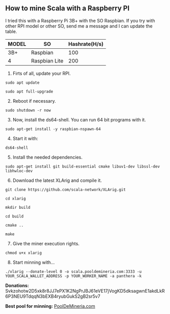 ## How to mine Scala with a Raspberry PI

I tried this with a Raspberry Pi 3B+ with the SO Raspbian. If you try with other RPI model or other SO, send me a message and I can update the table.


| MODEL | SO | Hashrate(H/s) |
| ----- | ---- | ---- |
| 3B+ | Raspbian | 100 |
| 4 | Raspbian Lite | 200 |


1. Firts of all, update your RPI.

`sudo apt update`

`sudo apt full-upgrade`


2. Reboot if necessary.

`sudo shutdown -r now`


3. Now, install the ds64-shell. You can run 64 bit programs with it.

`sudo apt-get install -y raspbian-nspawn-64`


4. Start it with:

`ds64-shell`


5. Install the needed dependencies.

`sudo apt-get install git build-essential cmake libuv1-dev libssl-dev libhwloc-dev`


6. Download the latest XLArig and compile it.

`git clone https://github.com/scala-network/XLArig.git`

`cd xlarig`

`mkdir build`

`cd build`

`cmake ..`

`make`


7. Give the miner execution rights.

`chmod u+x xlarig`


8. Start minning with...

`./xlarig --donate-level 0 -o scala.pooldemineria.com:3333 -u YOUR_SCALA_WALLET_ADDRESS -p YOUR_WORKER_NAME -a panthera -k`


**Donations:** Svkzohotw2D5xk8r8JJ7ePX1K2NgPrJBJ61eVE17jVogKD5dksagwnE1akdLkR6P3NEU9TdqqN3bEXB4ryubGukS2gB2sr5v7


**Best pool for minning:** [PoolDeMineria.com](http://scala.pooldemineria.com)
